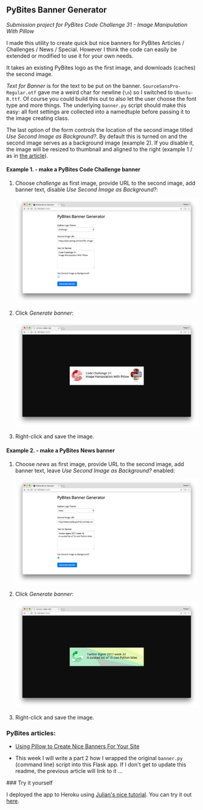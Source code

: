 ## PyBites Banner Generator

*Submission project for PyBites Code Challenge 31 - Image Manipulation With Pillow*

I made this utility to create quick but nice banners for PyBites Articles / Challenges / News / Special. However I think the code can easily be extended or modified to use it for your own needs.

It takes an existing PyBites logo as the first image, and downloads (caches) the second image. 

*Text for Banner* is for the text to be put on the banner. `SourceSansPro-Regular.otf` gave me a weird char for newline (`\n`) so I switched to `Ubuntu-R.ttf`. Of course you could build this out to also let the user choose the font type and more things. The underlying `banner.py` script should make this easy: all font settings are collected into a namedtuple before passing it to the image creating class.

The last option of the form controls the location of the second image titled *Use Second Image as Background?*. By default this is turned on and the second image serves as a background image (example 2). If you disable it, the image will be resized to thumbnail and aligned to the right (example 1 / as in [the article](https://pybit.es/pillow-banner-image.html)).

#### Example 1. - make a PyBites Code Challenge banner

1. Choose *challenge* as first image, provide URL to the second image, add banner text, disable *Use Second Image as Background?*:

	![example1a.png](assets/readme/example1a.png)

2. Click *Generate banner*:

	![example1b.png](assets/readme/example1b.png)

3. Right-click and save the image.

#### Example 2. - make a PyBites News banner

1. Choose *news* as first image, provide URL to the second image, add banner text, leave *Use Second Image as Background?* enabled:

	![example2a.png](assets/readme/example2a.png)

2. Click *Generate banner*:

	![example2b.png](assets/readme/example2b.png)

3. Right-click and save the image.

### PyBites articles:

* [Using Pillow to Create Nice Banners For Your Site](https://pybit.es/pillow-banner-image.html)

* This week I will write a part 2 how I wrapped the original `banner.py` (command line) script into this Flask app. If I don't get to update this readme, the previous article will link to it ...

### Try it yourself

I deployed the app to Heroku using [Julian's nice tutorial](https://pybit.es/deploy-flask-heroku.html). You can try it out [here](https://pybites-banners.herokuapp.com/).
